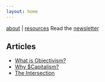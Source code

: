 ```yaml
---
layout: home
---
```

[about](/about "About this site") | [resources](/resources "Useful resources")
Read the [newsletter](https://objectivism.substack.com "Objectivism Newsletter by Atrotos, hosted on Substack")

## Articles
- [What is Objectivism?](/what-is-objectivism "What is Objectivism")
- [Why $Capitalism?](/why-capitalism "Why Capitalism?")
- [The Intersection](/bitcoin "Bitcoin")